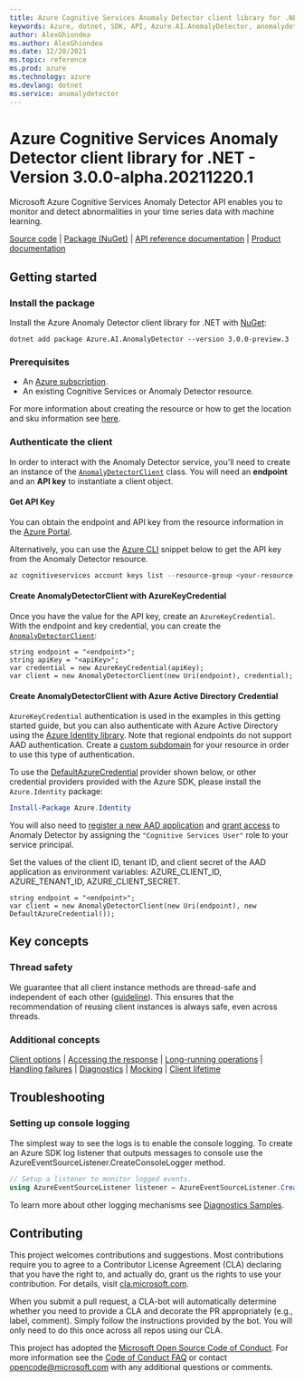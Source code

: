 ```yaml
---
title: Azure Cognitive Services Anomaly Detector client library for .NET
keywords: Azure, dotnet, SDK, API, Azure.AI.AnomalyDetector, anomalydetector
author: AlexGhiondea
ms.author: AlexGhiondea
ms.date: 12/20/2021
ms.topic: reference
ms.prod: azure
ms.technology: azure
ms.devlang: dotnet
ms.service: anomalydetector
---
```

# Azure Cognitive Services Anomaly Detector client library for .NET - Version 3.0.0-alpha.20211220.1 


Microsoft Azure Cognitive Services Anomaly Detector API enables you to monitor and detect abnormalities in your time series data with machine learning.

[Source code][anomalydetector_client_src] | [Package (NuGet)][anomalydetector_nuget_package] | [API reference documentation][anomalydetector_refdocs] | [Product documentation][anomalydetector_docs]

## Getting started

### Install the package
Install the Azure Anomaly Detector client library for .NET with [NuGet][nuget]:

```dotnetcli
dotnet add package Azure.AI.AnomalyDetector --version 3.0.0-preview.3
```

### Prerequisites
* An [Azure subscription][azure_sub].
* An existing Cognitive Services or Anomaly Detector resource.

For more information about creating the resource or how to get the location and sku information see [here][cognitive_resource_cli].

### Authenticate the client
In order to interact with the Anomaly Detector service, you'll need to create an instance of the [`AnomalyDetectorClient`][anomaly_detector_client_class] class.  You will need an **endpoint** and an **API key** to instantiate a client object.  

#### Get API Key

You can obtain the endpoint and API key from the resource information in the [Azure Portal][azure_portal].

Alternatively, you can use the [Azure CLI][azure_cli] snippet below to get the API key from the Anomaly Detector resource.

```PowerShell
az cognitiveservices account keys list --resource-group <your-resource-group-name> --name <your-resource-name>
```

#### Create AnomalyDetectorClient with AzureKeyCredential
Once you have the value for the API key, create an `AzureKeyCredential`.  With the endpoint and key credential, you can create the [`AnomalyDetectorClient`][anomaly_detector_client_class]:

```
string endpoint = "<endpoint>";
string apiKey = "<apiKey>";
var credential = new AzureKeyCredential(apiKey);
var client = new AnomalyDetectorClient(new Uri(endpoint), credential);
```

#### Create AnomalyDetectorClient with Azure Active Directory Credential

`AzureKeyCredential` authentication is used in the examples in this getting started guide, but you can also authenticate with Azure Active Directory using the [Azure Identity library][azure_identity]. Note that regional endpoints do not support AAD authentication. Create a [custom subdomain][custom_subdomain] for your resource in order to use this type of authentication.

To use the [DefaultAzureCredential][DefaultAzureCredential] provider shown below, or other credential providers provided with the Azure SDK, please install the `Azure.Identity` package:

```PowerShell
Install-Package Azure.Identity
```

You will also need to [register a new AAD application][register_aad_app] and [grant access][aad_grant_access] to Anomaly Detector by assigning the `"Cognitive Services User"` role to your service principal.

Set the values of the client ID, tenant ID, and client secret of the AAD application as environment variables: AZURE_CLIENT_ID, AZURE_TENANT_ID, AZURE_CLIENT_SECRET.

```
string endpoint = "<endpoint>";
var client = new AnomalyDetectorClient(new Uri(endpoint), new DefaultAzureCredential());
```

## Key concepts

### Thread safety
We guarantee that all client instance methods are thread-safe and independent of each other ([guideline](https://azure.github.io/azure-sdk/dotnet_introduction.html#dotnet-service-methods-thread-safety)). This ensures that the recommendation of reusing client instances is always safe, even across threads.

### Additional concepts
<!-- CLIENT COMMON BAR -->
[Client options](https://github.com/Azure/azure-sdk-for-net/blob/main/sdk/core/Azure.Core/README.md#configuring-service-clients-using-clientoptions) |
[Accessing the response](https://github.com/Azure/azure-sdk-for-net/blob/main/sdk/core/Azure.Core/README.md#accessing-http-response-details-using-responset) |
[Long-running operations](https://github.com/Azure/azure-sdk-for-net/blob/main/sdk/core/Azure.Core/README.md#consuming-long-running-operations-using-operationt) |
[Handling failures](https://github.com/Azure/azure-sdk-for-net/blob/main/sdk/core/Azure.Core/README.md#reporting-errors-requestfailedexception) |
[Diagnostics](https://github.com/Azure/azure-sdk-for-net/blob/main/sdk/core/Azure.Core/samples/Diagnostics.md) |
[Mocking](https://github.com/Azure/azure-sdk-for-net/blob/main/sdk/core/Azure.Core/README.md#mocking) |
[Client lifetime](https://devblogs.microsoft.com/azure-sdk/lifetime-management-and-thread-safety-guarantees-of-azure-sdk-net-clients/)
<!-- CLIENT COMMON BAR -->

## Troubleshooting

### Setting up console logging
The simplest way to see the logs is to enable the console logging.
To create an Azure SDK log listener that outputs messages to console use the AzureEventSourceListener.CreateConsoleLogger method.

```C#
// Setup a listener to monitor logged events.
using AzureEventSourceListener listener = AzureEventSourceListener.CreateConsoleLogger();
```

To learn more about other logging mechanisms see [Diagnostics Samples][logging].

## Contributing

This project welcomes contributions and suggestions. Most contributions require you to agree to a Contributor License Agreement (CLA) declaring that you have the right to, and actually do, grant us the rights to use your contribution. For details, visit [cla.microsoft.com][cla].

When you submit a pull request, a CLA-bot will automatically determine whether you need to provide a CLA and decorate the PR appropriately (e.g., label, comment). Simply follow the instructions provided by the bot. You will only need to do this once across all repos using our CLA.

This project has adopted the [Microsoft Open Source Code of Conduct][code_of_conduct]. For more information see the [Code of Conduct FAQ][coc_faq] or contact [opencode@microsoft.com][coc_contact] with any additional questions or comments.


<!-- LINKS -->
[anomalydetector_client_src]: https://github.com/Azure/azure-sdk-for-net/tree/main/sdk/anomalydetector/Azure.AI.AnomalyDetector/src
[anomalydetector_docs]: https://docs.microsoft.com/azure/cognitive-services/anomaly-detector/
[anomalydetector_refdocs]: https://azure.github.io/azure-sdk-for-net/anomalydetector.html
[anomalydetector_nuget_package]: https://www.nuget.org/packages/Azure.AI.AnomalyDetector

[anomaly_detector_client_class]: https://github.com/Azure/azure-sdk-for-net/tree/main/sdk/anomalydetector/Azure.AI.AnomalyDetector/src/Generated/AnomalyDetectorClient.cs
[azure_identity]: https://github.com/Azure/azure-sdk-for-net/tree/main/sdk/identity/Azure.Identity
[register_aad_app]: https://docs.microsoft.com/azure/cognitive-services/authentication#assign-a-role-to-a-service-principal
[aad_grant_access]: https://docs.microsoft.com/azure/cognitive-services/authentication#assign-a-role-to-a-service-principal
[custom_subdomain]: https://docs.microsoft.com/azure/cognitive-services/authentication#create-a-resource-with-a-custom-subdomain
[DefaultAzureCredential]: https://github.com/Azure/azure-sdk-for-net/tree/main/sdk/identity/Azure.Identity/README.md
[cognitive_resource_cli]: https://docs.microsoft.com/azure/cognitive-services/cognitive-services-apis-create-account-cli

[logging]: https://github.com/Azure/azure-sdk-for-net/tree/main/sdk/core/Azure.Core/samples/Diagnostics.md


[azure_cli]: https://docs.microsoft.com/cli/azure
[azure_sub]: https://azure.microsoft.com/free/dotnet/
[nuget]: https://www.nuget.org/
[azure_portal]: https://portal.azure.com

[cla]: https://cla.microsoft.com
[code_of_conduct]: https://opensource.microsoft.com/codeofconduct/
[coc_faq]: https://opensource.microsoft.com/codeofconduct/faq/
[coc_contact]: mailto:opencode@microsoft.com

